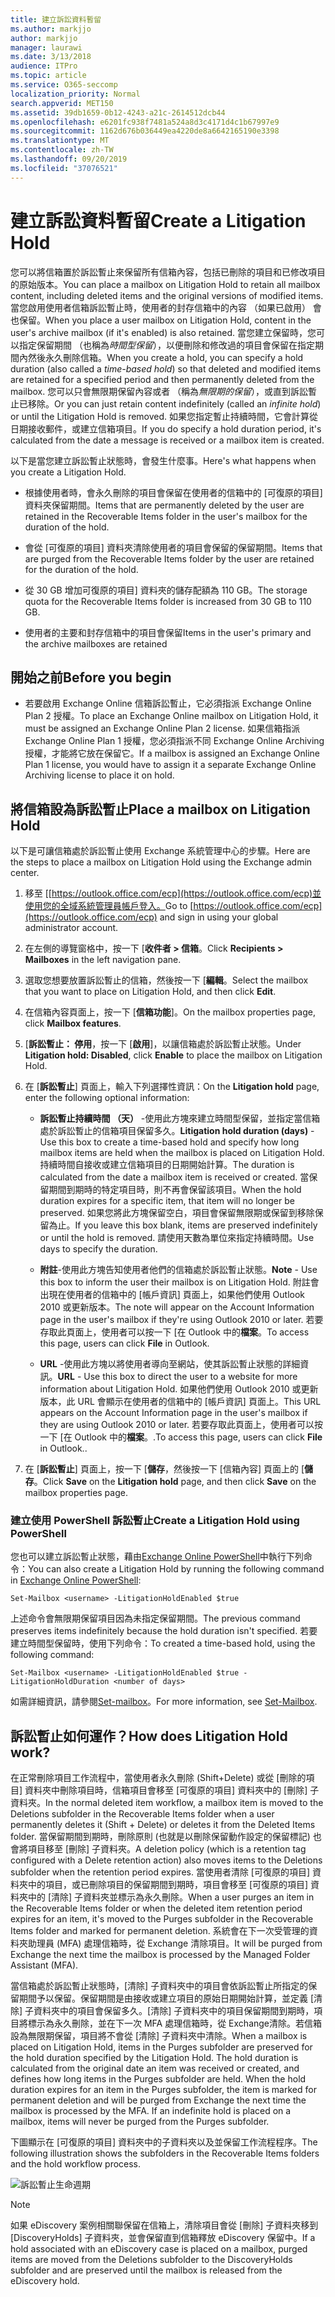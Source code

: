 ```yaml
---
title: 建立訴訟資料暫留
ms.author: markjjo
author: markjjo
manager: laurawi
ms.date: 3/13/2018
audience: ITPro
ms.topic: article
ms.service: O365-seccomp
localization_priority: Normal
search.appverid: MET150
ms.assetid: 39db1659-0b12-4243-a21c-2614512dcb44
ms.openlocfilehash: e6201fc938f7481a524a8d3c4171d4c1b67997e9
ms.sourcegitcommit: 1162d676b036449ea4220de8a6642165190e3398
ms.translationtype: MT
ms.contentlocale: zh-TW
ms.lasthandoff: 09/20/2019
ms.locfileid: "37076521"
---
```

# <a name="create-a-litigation-hold"></a><span data-ttu-id="92f29-102">建立訴訟資料暫留</span><span class="sxs-lookup"><span data-stu-id="92f29-102">Create a Litigation Hold</span></span>

<span data-ttu-id="92f29-103">您可以將信箱置於訴訟暫止來保留所有信箱內容，包括已刪除的項目和已修改項目的原始版本。</span><span class="sxs-lookup"><span data-stu-id="92f29-103">You can place a mailbox on Litigation Hold to retain all mailbox content, including deleted items and the original versions of modified items.</span></span> <span data-ttu-id="92f29-104">當您啟用使用者信箱訴訟暫止時，使用者的封存信箱中的內容 （如果已啟用） 會也保留。</span><span class="sxs-lookup"><span data-stu-id="92f29-104">When you place a user mailbox on Litigation Hold, content in the user's archive mailbox (if it's enabled) is also retained.</span></span> <span data-ttu-id="92f29-105">當您建立保留時，您可以指定保留期間 （也稱為*時間型保留*），以便刪除和修改過的項目會保留在指定期間內然後永久刪除信箱。</span><span class="sxs-lookup"><span data-stu-id="92f29-105">When you create a hold, you can specify a hold duration (also called a *time-based hold*) so that deleted and modified items are retained for a specified period and then permanently deleted from the mailbox.</span></span> <span data-ttu-id="92f29-106">您可以只會無限期保留內容或者 （稱為*無限期的保留*），或直到訴訟暫止已移除。</span><span class="sxs-lookup"><span data-stu-id="92f29-106">Or you can just retain content indefinitely (called an *infinite hold*) or until the Litigation Hold is removed.</span></span> <span data-ttu-id="92f29-107">如果您指定暫止持續時間，它會計算從日期接收郵件，或建立信箱項目。</span><span class="sxs-lookup"><span data-stu-id="92f29-107">If you do specify a hold duration period, it's calculated from the date a message is received or a mailbox item is created.</span></span> 
  
<span data-ttu-id="92f29-108">以下是當您建立訴訟暫止狀態時，會發生什麼事。</span><span class="sxs-lookup"><span data-stu-id="92f29-108">Here's what happens when you create a Litigation Hold.</span></span>
  
- <span data-ttu-id="92f29-109">根據使用者時，會永久刪除的項目會保留在使用者的信箱中的 [可復原的項目] 資料夾保留期間。</span><span class="sxs-lookup"><span data-stu-id="92f29-109">Items that are permanently deleted by the user are retained in the Recoverable Items folder in the user's mailbox for the duration of the hold.</span></span>
    
- <span data-ttu-id="92f29-110">會從 [可復原的項目] 資料夾清除使用者的項目會保留的保留期間。</span><span class="sxs-lookup"><span data-stu-id="92f29-110">Items that are purged from the Recoverable Items folder by the user are retained for the duration of the hold.</span></span>
    
- <span data-ttu-id="92f29-111">從 30 GB 增加可復原的項目] 資料夾的儲存配額為 110 GB。</span><span class="sxs-lookup"><span data-stu-id="92f29-111">The storage quota for the Recoverable Items folder is increased from 30 GB to 110 GB.</span></span>
    
- <span data-ttu-id="92f29-112">使用者的主要和封存信箱中的項目會保留</span><span class="sxs-lookup"><span data-stu-id="92f29-112">Items in the user's primary and the archive mailboxes are retained</span></span>
    
## <a name="before-you-begin"></a><span data-ttu-id="92f29-113">開始之前</span><span class="sxs-lookup"><span data-stu-id="92f29-113">Before you begin</span></span>

- <span data-ttu-id="92f29-114">若要啟用 Exchange Online 信箱訴訟暫止，它必須指派 Exchange Online Plan 2 授權。</span><span class="sxs-lookup"><span data-stu-id="92f29-114">To place an Exchange Online mailbox on Litigation Hold, it must be assigned an Exchange Online Plan 2 license.</span></span> <span data-ttu-id="92f29-115">如果信箱指派 Exchange Online Plan 1 授權，您必須指派不同 Exchange Online Archiving 授權，才能將它放在保留它。</span><span class="sxs-lookup"><span data-stu-id="92f29-115">If a mailbox is assigned an Exchange Online Plan 1 license, you would have to assign it a separate Exchange Online Archiving license to place it on hold.</span></span>
    

## <a name="place-a-mailbox-on-litigation-hold"></a><span data-ttu-id="92f29-116">將信箱設為訴訟暫止</span><span class="sxs-lookup"><span data-stu-id="92f29-116">Place a mailbox on Litigation Hold</span></span>

<span data-ttu-id="92f29-117">以下是可讓信箱處於訴訟暫止使用 Exchange 系統管理中心的步驟。</span><span class="sxs-lookup"><span data-stu-id="92f29-117">Here are the steps to place a mailbox on Litigation Hold using the Exchange admin center.</span></span>

1. <span data-ttu-id="92f29-118">移至 [[https://outlook.office.com/ecp](https://outlook.office.com/ecp)並使用您的全域系統管理員帳戶登入。</span><span class="sxs-lookup"><span data-stu-id="92f29-118">Go to [https://outlook.office.com/ecp](https://outlook.office.com/ecp) and sign in using your global administrator account.</span></span>

2. <span data-ttu-id="92f29-119">在左側的導覽窗格中，按一下 [**收件者 > 信箱**。</span><span class="sxs-lookup"><span data-stu-id="92f29-119">Click **Recipients > Mailboxes** in the left navigation pane.</span></span>

3. <span data-ttu-id="92f29-120">選取您想要放置訴訟暫止的信箱，然後按一下 [**編輯**。</span><span class="sxs-lookup"><span data-stu-id="92f29-120">Select the mailbox that you want to place on Litigation Hold, and then click **Edit**.</span></span>

4. <span data-ttu-id="92f29-121">在信箱內容頁面上，按一下 [**信箱功能**]。</span><span class="sxs-lookup"><span data-stu-id="92f29-121">On the mailbox properties page, click **Mailbox features**.</span></span>
    
5. <span data-ttu-id="92f29-122">[**訴訟暫止： 停用**，按一下 [**啟用**]，以讓信箱處於訴訟暫止狀態。</span><span class="sxs-lookup"><span data-stu-id="92f29-122">Under **Litigation hold: Disabled**, click **Enable** to place the mailbox on Litigation Hold.</span></span>
    
6. <span data-ttu-id="92f29-123">在 [**訴訟暫止**] 頁面上，輸入下列選擇性資訊：</span><span class="sxs-lookup"><span data-stu-id="92f29-123">On the **Litigation hold** page, enter the following optional information:</span></span> 
    
    - <span data-ttu-id="92f29-124">**訴訟暫止持續時間 （天）** -使用此方塊來建立時間型保留，並指定當信箱處於訴訟暫止的信箱項目保留多久。</span><span class="sxs-lookup"><span data-stu-id="92f29-124">**Litigation hold duration (days)** - Use this box to create a time-based hold and specify how long mailbox items are held when the mailbox is placed on Litigation Hold.</span></span> <span data-ttu-id="92f29-125">持續時間自接收或建立信箱項目的日期開始計算。</span><span class="sxs-lookup"><span data-stu-id="92f29-125">The duration is calculated from the date a mailbox item is received or created.</span></span> <span data-ttu-id="92f29-126">當保留期間到期時的特定項目時，則不再會保留該項目。</span><span class="sxs-lookup"><span data-stu-id="92f29-126">When the hold duration expires for a specific item, that item will no longer be preserved.</span></span> <span data-ttu-id="92f29-127">如果您將此方塊保留空白，項目會保留無限期或保留到移除保留為止。</span><span class="sxs-lookup"><span data-stu-id="92f29-127">If you leave this box blank, items are preserved indefinitely or until the hold is removed.</span></span> <span data-ttu-id="92f29-128">請使用天數為單位來指定持續時間。</span><span class="sxs-lookup"><span data-stu-id="92f29-128">Use days to specify the duration.</span></span>
    
    - <span data-ttu-id="92f29-129">**附註**-使用此方塊告知使用者他們的信箱處於訴訟暫止狀態。</span><span class="sxs-lookup"><span data-stu-id="92f29-129">**Note** - Use this box to inform the user their mailbox is on Litigation Hold.</span></span> <span data-ttu-id="92f29-130">附註會出現在使用者的信箱中的 [帳戶資訊] 頁面上，如果他們使用 Outlook 2010 或更新版本。</span><span class="sxs-lookup"><span data-stu-id="92f29-130">The note will appear on the Account Information page in the user's mailbox if they're using Outlook 2010 or later.</span></span> <span data-ttu-id="92f29-131">若要存取此頁面上，使用者可以按一下 [在 Outlook 中的**檔案**。</span><span class="sxs-lookup"><span data-stu-id="92f29-131">To access this page, users can click **File** in Outlook.</span></span>
    
    - <span data-ttu-id="92f29-132">**URL** -使用此方塊以將使用者導向至網站，使其訴訟暫止狀態的詳細資訊。</span><span class="sxs-lookup"><span data-stu-id="92f29-132">**URL** - Use this box to direct the user to a website for more information about Litigation Hold.</span></span> <span data-ttu-id="92f29-133">如果他們使用 Outlook 2010 或更新版本，此 URL 會顯示在使用者的信箱中的 [帳戶資訊] 頁面上。</span><span class="sxs-lookup"><span data-stu-id="92f29-133">This URL appears on the Account Information page in the user's mailbox if they are using Outlook 2010 or later.</span></span> <span data-ttu-id="92f29-134">若要存取此頁面上，使用者可以按一下 [在 Outlook 中的**檔案**。.</span><span class="sxs-lookup"><span data-stu-id="92f29-134">To access this page, users can click **File** in Outlook..</span></span>

7. <span data-ttu-id="92f29-135">在 [**訴訟暫止**] 頁面上，按一下 [**儲存**，然後按一下 [信箱內容] 頁面上的 [**儲存**。</span><span class="sxs-lookup"><span data-stu-id="92f29-135">Click **Save** on the **Litigation hold** page, and then click **Save** on the mailbox properties page.</span></span>

### <a name="create-a-litigation-hold-using-powershell"></a><span data-ttu-id="92f29-136">建立使用 PowerShell 訴訟暫止</span><span class="sxs-lookup"><span data-stu-id="92f29-136">Create a Litigation Hold using PowerShell</span></span>

<span data-ttu-id="92f29-137">您也可以建立訴訟暫止狀態，藉由[Exchange Online PowerShell](https://docs.microsoft.com/powershell/exchange/exchange-online/connect-to-exchange-online-powershell/connect-to-exchange-online-powershell)中執行下列命令：</span><span class="sxs-lookup"><span data-stu-id="92f29-137">You can also create a Litigation Hold by running the following command in [Exchange Online PowerShell](https://docs.microsoft.com/powershell/exchange/exchange-online/connect-to-exchange-online-powershell/connect-to-exchange-online-powershell):</span></span>

```
Set-Mailbox <username> -LitigationHoldEnabled $true
```

<span data-ttu-id="92f29-138">上述命令會無限期保留項目因為未指定保留期間。</span><span class="sxs-lookup"><span data-stu-id="92f29-138">The previous command preserves items indefinitely because the hold duration isn't specified.</span></span> <span data-ttu-id="92f29-139">若要建立時間型保留時，使用下列命令：</span><span class="sxs-lookup"><span data-stu-id="92f29-139">To created a time-based hold, using the following command:</span></span>

```
Set-Mailbox <username> -LitigationHoldEnabled $true -LitigationHoldDuration <number of days>
```

<span data-ttu-id="92f29-140">如需詳細資訊，請參閱[Set-mailbox](https://docs.microsoft.com/en-us/powershell/module/exchange/mailboxes/set-mailbox)。</span><span class="sxs-lookup"><span data-stu-id="92f29-140">For more information, see [Set-Mailbox](https://docs.microsoft.com/en-us/powershell/module/exchange/mailboxes/set-mailbox).</span></span>

## <a name="how-does-litigation-hold-work"></a><span data-ttu-id="92f29-141">訴訟暫止如何運作？</span><span class="sxs-lookup"><span data-stu-id="92f29-141">How does Litigation Hold work?</span></span>

<span data-ttu-id="92f29-142">在正常刪除項目工作流程中，當使用者永久刪除 (Shift+Delete) 或從 [刪除的項目] 資料夾中刪除項目時，信箱項目會移至 [可復原的項目] 資料夾中的 [刪除] 子資料夾。</span><span class="sxs-lookup"><span data-stu-id="92f29-142">In the normal deleted item workflow, a mailbox item is moved to the Deletions subfolder in the Recoverable Items folder when a user permanently deletes it (Shift + Delete) or deletes it from the Deleted Items folder.</span></span> <span data-ttu-id="92f29-143">當保留期間到期時，刪除原則 (也就是以刪除保留動作設定的保留標記) 也會將項目移至 [刪除] 子資料夾。</span><span class="sxs-lookup"><span data-stu-id="92f29-143">A deletion policy (which is a retention tag configured with a Delete retention action) also moves items to the Deletions subfolder when the retention period expires.</span></span> <span data-ttu-id="92f29-144">當使用者清除 [可復原的項目] 資料夾中的項目，或已刪除項目的保留期間到期時，項目會移至 [可復原的項目] 資料夾中的 [清除] 子資料夾並標示為永久刪除。</span><span class="sxs-lookup"><span data-stu-id="92f29-144">When a user purges an item in the Recoverable Items folder or when the deleted item retention period expires for an item, it's moved to the Purges subfolder in the Recoverable Items folder and marked for permanent deletion.</span></span> <span data-ttu-id="92f29-145">系統會在下一次受管理的資料夾助理員 (MFA) 處理信箱時，從 Exchange 清除項目。</span><span class="sxs-lookup"><span data-stu-id="92f29-145">It will be purged from Exchange the next time the mailbox is processed by the Managed Folder Assistant (MFA).</span></span>

<span data-ttu-id="92f29-p108">當信箱處於訴訟暫止狀態時，[清除] 子資料夾中的項目會依訴訟暫止所指定的保留期間予以保留。保留期間是由接收或建立項目的原始日期開始計算，並定義 [清除] 子資料夾中的項目會保留多久。[清除] 子資料夾中的項目保留期間到期時，項目將標示為永久刪除，並在下一次 MFA 處理信箱時，從 Exchange清除。若信箱設為無限期保留，項目將不會從 [清除] 子資料夾中清除。</span><span class="sxs-lookup"><span data-stu-id="92f29-p108">When a mailbox is placed on Litigation Hold, items in the Purges subfolder are preserved for the hold duration specified by the Litigation Hold. The hold duration is calculated from the original date an item was received or created, and defines how long items in the Purges subfolder are held. When the hold duration expires for an item in the Purges subfolder, the item is marked for permanent deletion and will be purged from Exchange the next time the mailbox is processed by the MFA. If an indefinite hold is placed on a mailbox, items will never be purged from the Purges subfolder.</span></span>

<span data-ttu-id="92f29-150">下圖顯示在 [可復原的項目] 資料夾中的子資料夾以及並保留工作流程程序。</span><span class="sxs-lookup"><span data-stu-id="92f29-150">The following illustration shows the subfolders in the Recoverable Items folders and the hold workflow process.</span></span>

![訴訟暫止生命週期](media/LitigationHoldLifeCycle.png)

> [!NOTE]
> <span data-ttu-id="92f29-152">如果 eDiscovery 案例相關聯保留在信箱上，清除項目會從 [刪除] 子資料夾移到 [DiscoveryHolds] 子資料夾，並會保留直到信箱釋放 eDiscovery 保留中。</span><span class="sxs-lookup"><span data-stu-id="92f29-152">If a hold associated with an eDiscovery case is placed on a mailbox, purged items are moved from the Deletions subfolder to the DiscoveryHolds subfolder and are preserved until the mailbox is released from the eDiscovery hold.</span></span>
  